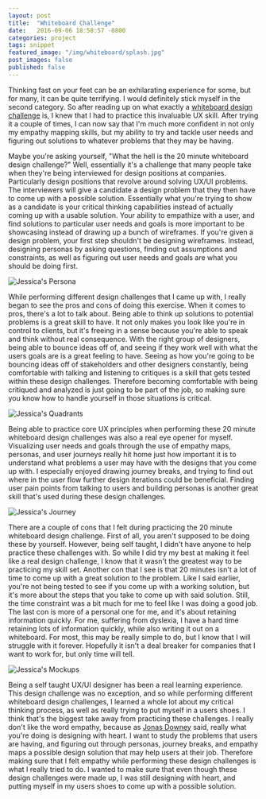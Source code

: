 ```yaml
---
layout: post
title:  "Whiteboard Challenge"
date:   2016-09-06 18:58:57 -0800
categories: project
tags: snippet
featured_image: "/img/whiteboard/splash.jpg"
post_images: false
published: false
---
```


Thinking fast on your feet can be an exhilarating experience for some, but for many, it can be quite terrifying.  I would definitely stick myself in the second category.  So after reading up on what exactly a [whiteboard design](https://uxdesign.cc/designchallenge-cd7bdb589855#.18tt5l3tl) [challenge](https://www.linkedin.com/pulse/20140710014509-51143638-the-ninja-skill-for-ux-designers-earning-your-whiteboard-belt) is, I knew that I had to practice this invaluable UX skill.  After trying it a couple of times, I can now say that I'm much more confident in not only my empathy mapping skills, but my ability to try and tackle user needs and figuring out solutions to whatever problems that they may be having.

Maybe you're asking yourself, "What the hell is the 20 minute whiteboard design challenge?"  Well, essentially it's a challenge that many people take when they're being interviewed for design positions at companies.  Particularly design positions that revolve around solving UX/UI problems.  The interviewers will give a candidate a design problem that they then have to come up with a possible solution.  Essentially what you're trying to show as a candidate is your critical thinking capabilities instead of actually coming up with a usable solution.  Your ability to empathize with a user, and find solutions to particular user needs and goals is more important to be showcasing instead of drawing up a bunch of wireframes.  If you're given a design problem, your first step shouldn't be designing wireframes.  Instead, designing personas by asking questions, finding out assumptions and constraints, as well as figuring out user needs and goals are what you should be doing first.  

![Jessica's Persona](/img/whiteboard/800/Persona-Jessica800.jpg "Jessica's Persona")

While performing different design challenges that I came up with, I really began to see the pros and cons of doing this exercise.  When it comes to pros, there's a lot to talk about.  Being able to think up solutions to potential problems is a great skill to have.  It not only makes you look like you're in control to clients, but it's freeing in a sense because you're able to speak and think without real consequence.  With the right group of designers, being able to bounce ideas off of, and seeing if they work well with what the users goals are is a great feeling to have.  Seeing as how you're going to be bouncing ideas off of stakeholders and other designers constantly, being comfortable with talking and listening to critiques is a skill that gets tested within these design challenges.  Therefore becoming comfortable with being critiqued and analyzed is just going to be part of the job, so making sure you know how to handle yourself in those situations is critical.

![Jessica's Quadrants](/img/whiteboard/800/Quadrants-Jessica800.jpg "Jessica's Quadrants")

Being able to practice core UX principles when performing these 20 minute whiteboard design challenges was also a real eye opener for myself.  Visualizing user needs and goals through the use of empathy maps, personas, and user journeys really hit home just how important it is to understand what problems a user may have with the designs that you come up with.  I especially enjoyed drawing journey breaks, and trying to find out where in the user flow further design iterations could be beneficial.  Finding user pain points from talking to users and building personas is another great skill that's used during these design challenges.    

![Jessica's Journey](/img/whiteboard/800/Journey-Jessica800.jpg "Jessica's Journey")

There are a couple of cons that I felt during practicing the 20 minute whiteboard design challenge.  First of all, you aren't supposed to be doing these by yourself.  However, being self taught, I didn't have anyone to help practice these challenges with.  So while I did try my best at making it feel like a real design challenge, I know that it wasn't the greatest way to be practicing my skill set.  Another con that I see is that 20 minutes isn't a lot of time to come up with a great solution to the problem.  Like I said earlier, you're not being tested to see if you come up with a working solution, but it's more about the steps that you take to come up with said solution.  Still, the time constraint was a bit much for me to feel like I was doing a good job.  The last con is more of a personal one for me, and it's about retaining information quickly.  For me, suffering from dyslexia, I have a hard time retaining lots of information quickly, while also writing it out on a whiteboard.  For most, this may be really simple to do, but I know that I will struggle with it forever.  Hopefully it isn't a deal breaker for companies that I want to work for, but only time will tell.

![Jessica's Mockups](/img/whiteboard/800/Mockups-Jessica800.jpg "Jessica's Mockups")

Being a self taught UX/UI designer has been a real learning experience.  This design challenge was no exception, and so while performing different whiteboard design challenges, I learned a whole lot about my critical thinking process, as well as really trying to put myself in a users shoes.  I think that's the biggest take away from practicing these challenges.  I really don't like the word empathy, because as [Jonas Downey](https://m.signalvnoise.com/the-art-of-designing-with-heart-f5dc4df21697#.ql25vn4bg) said, really what you're doing is designing with heart.  I want to study the problems that users are having, and figuring out through personas, journey breaks, and empathy maps a possible design solution that may help users at their job.  Therefore making sure that I felt empathy while performing these design challenges is what I really tried to do.  I wanted to make sure that even though these design challenges were made up, I was still designing with heart, and putting myself in my users shoes to come up with a possible solution.
